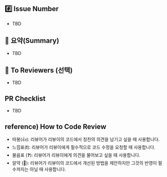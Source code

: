 ## #️⃣ Issue Number
<!-- ex) #이슈번호, #이슈번호 -->
- TBD

## 📝 요약(Summary)
<!-- 해당 PR에 대해서 간단히 설명해주세요(3줄 이내). (Why? How?) -->
<!-- (세부적인 내용은 Issue에 작성되었을 것이라고 가정합니다) -->
- TBD

## 💬  To Reviewers (선택)
<!-- 리뷰어가 중점적으로 봐줬으면 좋겠는 부분이 있으면 작성해주세요. --> 
<!-- ex) 특정 코드의 분기를 처리함에 있어서 적절한 방법일 지 확인 부탁드립니다. -->
- TBD

## PR Checklist
<!-- [ ] 변경 사항에 대한 테스트 (버그 수정 or 기능에 대한 테스트) -->
- TBD


## reference) How to Code Review
- 따봉(👍): 리뷰어가 리뷰이의 코드에서 칭찬의 의견을 남기고 싶을 때 사용합니다.
- 느낌표(❗): 리뷰어가 리뷰이에게 필수적으로 코드 수정을 요청할 때 사용합니다.
- 물음표 (❓): 리뷰어가 리뷰이에게 의견을 물어보고 싶을 때 사용합니다.
- 알약 (💊): 리뷰어가 리뷰이의 코드에서 개선된 방법을 제안하지만 그것의 반영이 필수까지는 아닐 때 사용합니다.